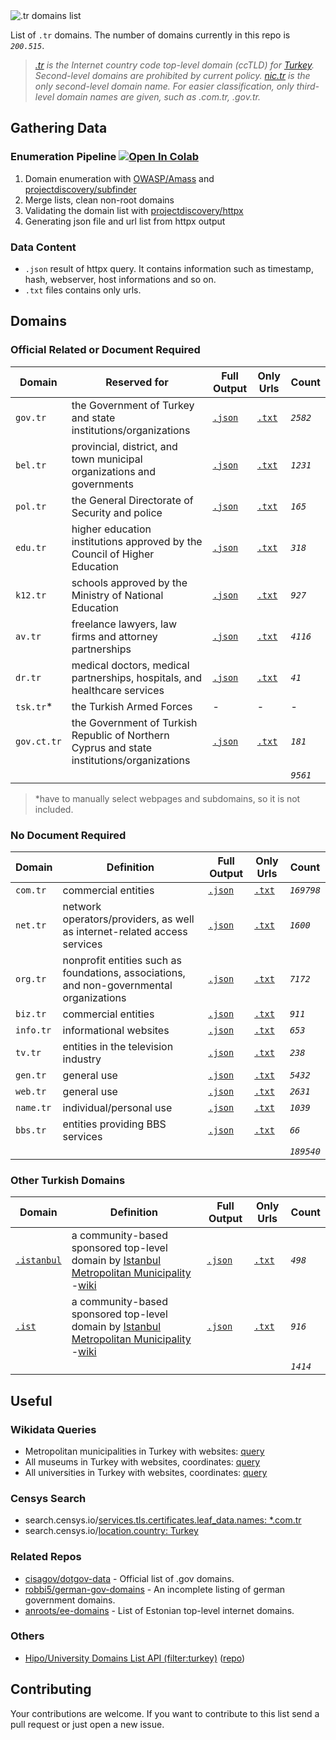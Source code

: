 <picture>
  <source media="(prefers-color-scheme: dark)" srcset="https://user-images.githubusercontent.com/16024979/207469449-f9f36114-6e4d-4549-bf18-bd90a0e4efde.png">
  <source media="(prefers-color-scheme: light)" srcset="https://user-images.githubusercontent.com/16024979/207469461-8eb4332a-d530-455f-9832-4bad74acf5b9.png">
  <img alt=".tr domains list" src="https://user-images.githubusercontent.com/16024979/207469461-8eb4332a-d530-455f-9832-4bad74acf5b9.png">
</picture>

List of `.tr` domains. The number of domains currently in this repo is _`200.515`_.

> _[.tr](https://en.wikipedia.org/wiki/.tr) is the Internet country code top-level domain (ccTLD) for [Turkey](https://www.cia.gov/the-world-factbook/countries/turkey-turkiye/). Second-level domains are prohibited by current policy. [nic.tr](https://icannwiki.org/NIC.TR) is the only second-level domain name. For easier classification, only third-level domain names are given, such as .com.tr, .gov.tr._

## Gathering Data

### Enumeration Pipeline [![Open In Colab](https://colab.research.google.com/assets/colab-badge.svg)](https://colab.research.google.com/github/agmmnn/tr-domains/blob/master/tr-domains-pipeline.ipynb)

1. Domain enumeration with [OWASP/Amass](https://github.com/OWASP/Amass) and [projectdiscovery/subfinder](https://github.com/projectdiscovery/subfinder)
1. Merge lists, clean non-root domains
1. Validating the domain list with [projectdiscovery/httpx](https://github.com/projectdiscovery/httpx)
1. Generating json file and url list from httpx output

### Data Content

- `.json` result of httpx query. It contains information such as timestamp, hash, webserver, host informations and so on.
- `.txt` files contains only urls.

## Domains

### Official Related or Document Required

| Domain      | Reserved for                                                                               | Full Output                            | Only Urls                            | Count    |
| ----------- | ------------------------------------------------------------------------------------------ | -------------------------------------- | ------------------------------------ | -------- |
| `gov.tr`    | the Government of Turkey and state institutions/organizations                              | [`.json`](/data_docreq/gov.tr.json)    | [`.txt`](/data_docreq/gov.tr.txt)    | _`2582`_ |
| `bel.tr`    | provincial, district, and town municipal organizations and governments                     | [`.json`](/data_docreq/bel.tr.json)    | [`.txt`](/data_docreq/bel.tr.txt)    | _`1231`_ |
| `pol.tr`    | the General Directorate of Security and police                                             | [`.json`](/data_docreq/pol.tr.json)    | [`.txt`](/data_docreq/pol.tr.txt)    | _`165`_  |
| `edu.tr`    | higher education institutions approved by the Council of Higher Education                  | [`.json`](/data_docreq/edu.tr.json)    | [`.txt`](/data_docreq/edu.tr.txt)    | _`318`_  |
| `k12.tr`    | schools approved by the Ministry of National Education                                     | [`.json`](/data_docreq/k12.tr.json)    | [`.txt`](/data_docreq/k12.tr.txt)    | _`927`_  |
| `av.tr`     | freelance lawyers, law firms and attorney partnerships                                     | [`.json`](/data_docreq/av.tr.json)     | [`.txt`](/data_docreq/av.tr.txt)     | _`4116`_ |
| `dr.tr`     | medical doctors, medical partnerships, hospitals, and healthcare services                  | [`.json`](/data_docreq/dr.tr.json)     | [`.txt`](/data_docreq/dr.tr.txt)     | _`41`_   |
| `tsk.tr`\*  | the Turkish Armed Forces                                                                   | -                                      | -                                    | -        |
| `gov.ct.tr` | the Government of Turkish Republic of Northern Cyprus and state institutions/organizations | [`.json`](/data_docreq/gov.ct.tr.json) | [`.txt`](/data_docreq/gov.ct.tr.txt) | _`181`_  |
|             |                                                                                            |                                        |                                      | _`9561`_ |

> \*have to manually select webpages and subdomains, so it is not included.

### No Document Required

| Domain    | Definition                                                                               | Full Output                           | Only Urls                         | Count      |
| --------- | ---------------------------------------------------------------------------------------- | ------------------------------------- | --------------------------------- | ---------- |
| `com.tr`  | commercial entities                                                                      | [`.json`](/data_nodoc/com.tr.json.7z) | [`.txt`](/data_nodoc/com.tr.txt)  | _`169798`_ |
| `net.tr`  | network operators/providers, as well as internet-related access services                 | [`.json`](/data_nodoc/net.tr.json)    | [`.txt`](/data_nodoc/net.tr.txt)  | _`1600`_   |
| `org.tr`  | nonprofit entities such as foundations, associations, and non-governmental organizations | [`.json`](/data_nodoc/org.tr.json)    | [`.txt`](/data_nodoc/org.tr.txt)  | _`7172`_   |
| `biz.tr`  | commercial entities                                                                      | [`.json`](/data_nodoc/biz.tr.json)    | [`.txt`](/data_nodoc/biz.tr.txt)  | _`911`_    |
| `info.tr` | informational websites                                                                   | [`.json`](/data_nodoc/info.tr.json)   | [`.txt`](/data_nodoc/info.tr.txt) | _`653`_    |
| `tv.tr`   | entities in the television industry                                                      | [`.json`](/data_nodoc/tv.tr.json)     | [`.txt`](/data_nodoc/tv.tr.txt)   | _`238`_    |
| `gen.tr`  | general use                                                                              | [`.json`](/data_nodoc/gen.tr.json)    | [`.txt`](/data_nodoc/gen.tr.txt)  | _`5432`_   |
| `web.tr`  | general use                                                                              | [`.json`](/data_nodoc/web.tr.json)    | [`.txt`](/data_nodoc/web.tr.txt)  | _`2631`_   |
| `name.tr` | individual/personal use                                                                  | [`.json`](/data_nodoc/name.tr.json)   | [`.txt`](/data_nodoc/name.tr.txt) | _`1039`_   |
| `bbs.tr`  | entities providing BBS services                                                          | [`.json`](/data_nodoc/bbs.tr.json)    | [`.txt`](/data_nodoc/bbs.tr.txt)  | _`66`_     |
|           |                                                                                          |                                       |                                   | _`189540`_ |

### Other Turkish Domains

| Domain                                         | Definition                                                                                                                                                         | Full Output                          | Only Urls                          | Count    |
| ---------------------------------------------- | ------------------------------------------------------------------------------------------------------------------------------------------------------------------ | ------------------------------------ | ---------------------------------- | -------- |
| [`.istanbul`](https://icannwiki.org/.istanbul) | a community-based sponsored top-level domain by [Istanbul Metropolitan Municipality](https://www.ibb.istanbul/en) -[wiki](https://en.wikipedia.org/wiki/.istanbul) | [`.json`](/data_other/istanbul.json) | [`.txt`](/data_other/istanbul.txt) | _`498`_  |
| [`.ist`](https://icannwiki.org/.ist)           | a community-based sponsored top-level domain by [Istanbul Metropolitan Municipality](https://www.ibb.istanbul/en) -[wiki](https://en.wikipedia.org/wiki/.istanbul) | [`.json`](/data_other/ist.json)      | [`.txt`](/data_other/ist.txt)      | _`916`_  |
|                                                |                                                                                                                                                                    |                                      |                                    | _`1414`_ |

## Useful

### Wikidata Queries

- Metropolitan municipalities in Turkey with websites: [query](https://query.wikidata.org/#SELECT%20%3Fitem%20%3FitemLabel%20%3Fwebsite%0AWHERE%20%0A%7B%0A%20%20%3Fitem%20wdt%3AP31%2Fwdt%3AP279%2a%20wd%3AQ2716259.%0A%20%20OPTIONAL%7B%3Fitem%20wdt%3AP856%20%20%3Fwebsite%20.%7D%0A%20%20SERVICE%20wikibase%3Alabel%20%7B%20bd%3AserviceParam%20wikibase%3Alanguage%20%22%5BAUTO_LANGUAGE%5D%2Ctr%22.%20%7D%0A%7D%0AORDER%20BY%20%3Fitem)
- All museums in Turkey with websites, coordinates: [query](https://query.wikidata.org/#%23t%C3%BCrkiyedeki%28Q43%29%20m%C3%BCzeler%28Q33506%29%0ASELECT%20DISTINCT%20%3Fitem%20%3Fname%20%3Fweb%20%3Fcoord%20%3Flat%20%3Flon%0AWHERE%0A%7B%0A%20hint%3AQuery%20hint%3Aoptimizer%20%22None%22%20.%0A%20%3Fitem%20wdt%3AP131%2a%20wd%3AQ43%20.%0A%20%3Fitem%20wdt%3AP31%2Fwdt%3AP279%2a%20wd%3AQ33506%20.%0A%20%3Fitem%20wdt%3AP625%20%3Fcoord%20.%0A%20%3Fitem%20p%3AP625%20%3Fcoordinate%20.%0A%20%3Fcoordinate%20psv%3AP625%20%3Fcoordinate_node%20.%0A%20%3Fcoordinate_node%20wikibase%3AgeoLatitude%20%3Flat%20.%0A%20%3Fcoordinate_node%20wikibase%3AgeoLongitude%20%3Flon%20.%0A%20OPTIONAL%7B%3Fitem%20wdt%3AP856%20%20%3Fweb%20.%7D%0A%20SERVICE%20wikibase%3Alabel%20%7B%0A%20bd%3AserviceParam%20wikibase%3Alanguage%20%22tr%22%20.%0A%20%3Fitem%20rdfs%3Alabel%20%3Fname%0A%20%7D%0A%7D%0AORDER%20BY%20ASC%20%28%3Fname%29)
- All universities in Turkey with websites, coordinates: [query](https://query.wikidata.org/#%23t%C3%BCrkiye%28Q43%29%20%C3%BCniversite%28Q33506%29%0ASELECT%20DISTINCT%20%3Fitem%20%3Fname%20%3Fweb%20%3Fcoord%0AWHERE%0A%7B%0A%20hint%3AQuery%20hint%3Aoptimizer%20%22None%22%20.%0A%20%3Fitem%20wdt%3AP131%2a%20wd%3AQ43%20.%0A%20%3Fitem%20wdt%3AP31%2Fwdt%3AP279%2a%20wd%3AQ3918%20.%0A%20OPTIONAL%7B%3Fitem%20wdt%3AP625%20%3Fcoord%20.%7D%0A%20OPTIONAL%7B%3Fitem%20wdt%3AP856%20%20%3Fweb%20.%7D%0A%20SERVICE%20wikibase%3Alabel%20%7B%0A%20bd%3AserviceParam%20wikibase%3Alanguage%20%22tr%22%20.%0A%20%3Fitem%20rdfs%3Alabel%20%3Fname%0A%20%7D%0A%7D)

### Censys Search

- search.censys.io/[services.tls.certificates.leaf_data.names: \*.com.tr](https://search.censys.io/search?resource=hosts&sort=RELEVANCE&per_page=25&virtual_hosts=EXCLUDE&q=services.tls.certificates.leaf_data.names%3A+*.com.tr)
- search.censys.io/[location.country: Turkey](https://search.censys.io/search?resource=hosts&sort=RELEVANCE&per_page=25&virtual_hosts=EXCLUDE&q=location.country%3A+Turkey)

### Related Repos

- [cisagov/dotgov-data](https://github.com/cisagov/dotgov-data) - Official list of .gov domains.
- [robbi5/german-gov-domains](https://github.com/robbi5/german-gov-domains) - An incomplete listing of german government domains.
- [anroots/ee-domains](https://github.com/anroots/ee-domains) - List of Estonian top-level internet domains.

### Others

- [Hipo/University Domains List API (filter:turkey)](http://universities.hipolabs.com/search?country=turkey) ([repo](https://github.com/Hipo/university-domains-list))

## Contributing

Your contributions are welcome. If you want to contribute to this list send a pull request or just open a new issue.
